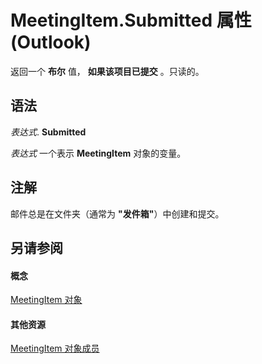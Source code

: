 
# MeetingItem.Submitted 属性 (Outlook)

返回一个 **布尔** 值， **如果该项目已提交** 。只读的。


## 语法

 _表达式_. **Submitted**

 _表达式_ 一个表示 **MeetingItem** 对象的变量。


## 注解

邮件总是在文件夹（通常为 **"发件箱"**）中创建和提交。


## 另请参阅


#### 概念


[MeetingItem 对象](b75730f5-b395-3d66-5acd-b64fd8fcd78f.md)
#### 其他资源


[MeetingItem 对象成员](9ae6a19d-d326-4c37-90d8-5ed9933672a0.md)